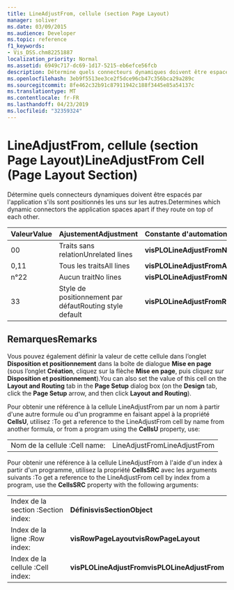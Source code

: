 ```yaml
---
title: LineAdjustFrom, cellule (section Page Layout)
manager: soliver
ms.date: 03/09/2015
ms.audience: Developer
ms.topic: reference
f1_keywords:
- Vis_DSS.chm82251887
localization_priority: Normal
ms.assetid: 6949c717-dc69-1d17-5215-eb6efce56fcb
description: Détermine quels connecteurs dynamiques doivent être espacés par l'application s'ils sont positionnés les uns sur les autres.
ms.openlocfilehash: 3eb9f5513ee3ce2f5dce96cb47c356bca29a289c
ms.sourcegitcommit: 8fe462c32b91c87911942c188f3445e85a54137c
ms.translationtype: MT
ms.contentlocale: fr-FR
ms.lasthandoff: 04/23/2019
ms.locfileid: "32359324"
---
```

# <a name="lineadjustfrom-cell-page-layout-section"></a><span data-ttu-id="e242a-103">LineAdjustFrom, cellule (section Page Layout)</span><span class="sxs-lookup"><span data-stu-id="e242a-103">LineAdjustFrom Cell (Page Layout Section)</span></span>

<span data-ttu-id="e242a-104">Détermine quels connecteurs dynamiques doivent être espacés par l'application s'ils sont positionnés les uns sur les autres.</span><span class="sxs-lookup"><span data-stu-id="e242a-104">Determines which dynamic connectors the application spaces apart if they route on top of each other.</span></span>
  
|<span data-ttu-id="e242a-105">**Valeur**</span><span class="sxs-lookup"><span data-stu-id="e242a-105">**Value**</span></span>|<span data-ttu-id="e242a-106">**Ajustement**</span><span class="sxs-lookup"><span data-stu-id="e242a-106">**Adjustment**</span></span>|<span data-ttu-id="e242a-107">**Constante d'automation**</span><span class="sxs-lookup"><span data-stu-id="e242a-107">**Automation constant**</span></span>|
|:-----|:-----|:-----|
|<span data-ttu-id="e242a-108">0</span><span class="sxs-lookup"><span data-stu-id="e242a-108">0</span></span>  <br/> |<span data-ttu-id="e242a-109">Traits sans relation</span><span class="sxs-lookup"><span data-stu-id="e242a-109">Unrelated lines</span></span>  <br/> |<span data-ttu-id="e242a-110">**visPLOLineAdjustFromNotRelated**</span><span class="sxs-lookup"><span data-stu-id="e242a-110">**visPLOLineAdjustFromNotRelated**</span></span> <br/> |
|<span data-ttu-id="e242a-111">0,1</span><span class="sxs-lookup"><span data-stu-id="e242a-111">1</span></span>  <br/> |<span data-ttu-id="e242a-112">Tous les traits</span><span class="sxs-lookup"><span data-stu-id="e242a-112">All lines</span></span>  <br/> |<span data-ttu-id="e242a-113">**visPLOLineAdjustFromAll**</span><span class="sxs-lookup"><span data-stu-id="e242a-113">**visPLOLineAdjustFromAll**</span></span> <br/> |
|<span data-ttu-id="e242a-114">n°2</span><span class="sxs-lookup"><span data-stu-id="e242a-114">2</span></span>  <br/> |<span data-ttu-id="e242a-115">Aucun trait</span><span class="sxs-lookup"><span data-stu-id="e242a-115">No lines</span></span>  <br/> |<span data-ttu-id="e242a-116">**visPLOLineAdjustFromNone**</span><span class="sxs-lookup"><span data-stu-id="e242a-116">**visPLOLineAdjustFromNone**</span></span> <br/> |
|<span data-ttu-id="e242a-117">3</span><span class="sxs-lookup"><span data-stu-id="e242a-117">3</span></span>  <br/> |<span data-ttu-id="e242a-118">Style de positionnement par défaut</span><span class="sxs-lookup"><span data-stu-id="e242a-118">Routing style default</span></span>  <br/> |<span data-ttu-id="e242a-119">**visPLOLineAdjustFromRoutingDefault**</span><span class="sxs-lookup"><span data-stu-id="e242a-119">**visPLOLineAdjustFromRoutingDefault**</span></span> <br/> |
   
## <a name="remarks"></a><span data-ttu-id="e242a-120">Remarques</span><span class="sxs-lookup"><span data-stu-id="e242a-120">Remarks</span></span>

<span data-ttu-id="e242a-121">Vous pouvez également définir la valeur de cette cellule dans l’onglet **Disposition et positionnement** dans la boîte de dialogue **Mise en page** (sous l’onglet **Création**, cliquez sur la flèche **Mise en page**, puis cliquez sur **Disposition et positionnement**).</span><span class="sxs-lookup"><span data-stu-id="e242a-121">You can also set the value of this cell on the **Layout and Routing** tab in the **Page Setup** dialog box (on the **Design** tab, click the **Page Setup** arrow, and then click **Layout and Routing**).</span></span>
  
<span data-ttu-id="e242a-122">Pour obtenir une référence à la cellule LineAdjustFrom par un nom à partir d'une autre formule ou d'un programme en faisant appel à la propriété **CellsU**, utilisez :</span><span class="sxs-lookup"><span data-stu-id="e242a-122">To get a reference to the LineAdjustFrom cell by name from another formula, or from a program using the **CellsU** property, use:</span></span> 
  
|||
|:-----|:-----|
|<span data-ttu-id="e242a-123">Nom de la cellule :</span><span class="sxs-lookup"><span data-stu-id="e242a-123">Cell name:</span></span>  <br/> |<span data-ttu-id="e242a-124">LineAdjustFrom</span><span class="sxs-lookup"><span data-stu-id="e242a-124">LineAdjustFrom</span></span>  <br/> |
   
<span data-ttu-id="e242a-125">Pour obtenir une référence à la cellule LineAdjustFrom à l'aide d'un index à partir d'un programme, utilisez la propriété **CellsSRC** avec les arguments suivants :</span><span class="sxs-lookup"><span data-stu-id="e242a-125">To get a reference to the LineAdjustFrom cell by index from a program, use the **CellsSRC** property with the following arguments:</span></span> 
  
|||
|:-----|:-----|
|<span data-ttu-id="e242a-126">Index de la section :</span><span class="sxs-lookup"><span data-stu-id="e242a-126">Section index:</span></span>  <br/> |<span data-ttu-id="e242a-127">**Définis**</span><span class="sxs-lookup"><span data-stu-id="e242a-127">**visSectionObject**</span></span> <br/> |
|<span data-ttu-id="e242a-128">Index de la ligne :</span><span class="sxs-lookup"><span data-stu-id="e242a-128">Row index:</span></span>  <br/> |<span data-ttu-id="e242a-129">**visRowPageLayout**</span><span class="sxs-lookup"><span data-stu-id="e242a-129">**visRowPageLayout**</span></span> <br/> |
|<span data-ttu-id="e242a-130">Index de la cellule :</span><span class="sxs-lookup"><span data-stu-id="e242a-130">Cell index:</span></span>  <br/> |<span data-ttu-id="e242a-131">**visPLOLineAdjustFrom**</span><span class="sxs-lookup"><span data-stu-id="e242a-131">**visPLOLineAdjustFrom**</span></span> <br/> |
   

